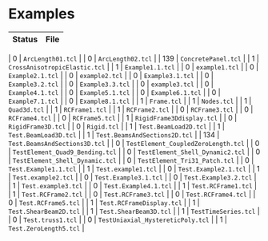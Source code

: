 # Examples

| Status  |     File     |
|---------|--------------|

| 0	| `ArcLength01.tcl` |
| 0	| `ArcLength02.tcl` |
| 139	| `ConcretePanel.tcl` |
| 1	| `CrossAnisotropicElastic.tcl` |
| 1	| `Example1.1.tcl` |
| 0	| `example1.tcl` |
| 0	| `Example2.1.tcl` |
| 0	| `example2.tcl` |
| 0	| `Example3.1.tcl` |
| 0	| `Example3.2.tcl` |
| 0	| `Example3.3.tcl` |
| 0	| `example3.tcl` |
| 0	| `Example4.1.tcl` |
| 0	| `Example5.1.tcl` |
| 0	| `Example6.1.tcl` |
| 0	| `Example7.1.tcl` |
| 0	| `Example8.1.tcl` |
| 1	| `Frame.tcl` |
| 1	| `Nodes.tcl` |
| 1	| `Quad3d.tcl` |
| 1	| `RCFrame1.tcl` |
| 1	| `RCFrame2.tcl` |
| 0	| `RCFrame3.tcl` |
| 0	| `RCFrame4.tcl` |
| 0	| `RCFrame5.tcl` |
| 1	| `RigidFrame3Ddisplay.tcl` |
| 0	| `RigidFrame3D.tcl` |
| 0	| `Rigid.tcl` |
| 1	| `Test.BeamLoad2D.tcl` |
| 1	| `Test.BeamLoad3D.tcl` |
| 1	| `Test.BeamsAndSections2D.tcl` |
| 134	| `Test.BeamsAndSections3D.tcl` |
| 0	| `TestElement_CoupledZeroLength.tcl` |
| 0	| `TestElement_Quad9_Bending.tcl` |
| 0	| `TestElement_Shell_Dynamic2.tcl` |
| 0	| `TestElement_Shell_Dynamic.tcl` |
| 0	| `TestElement_Tri31_Patch.tcl` |
| 0	| `Test.Example1.1.tcl` |
| 1	| `Test.example1.tcl` |
| 0	| `Test.Example2.1.tcl` |
| 1	| `Test.example2.tcl` |
| 0	| `Test.Example3.1.tcl` |
| 0	| `Test.Example3.2.tcl` |
| 1	| `Test.example3.tcl` |
| 0	| `Test.Example4.1.tcl` |
| 1	| `Test.RCFrame1.tcl` |
| 1	| `Test.RCFrame2.tcl` |
| 0	| `Test.RCFrame3.tcl` |
| 0	| `Test.RCFrame4.tcl` |
| 0	| `Test.RCFrame5.tcl` |
| 1	| `Test.RCFrameDisplay.tcl` |
| 1	| `Test.ShearBeam2D.tcl` |
| 1	| `Test.ShearBeam3D.tcl` |
| 1	| `TestTimeSeries.tcl` |
| 0	| `Test.truss1.tcl` |
| 0	| `TestUniaxial_HystereticPoly.tcl` |
| 1	| `Test.ZeroLength5.tcl` |
